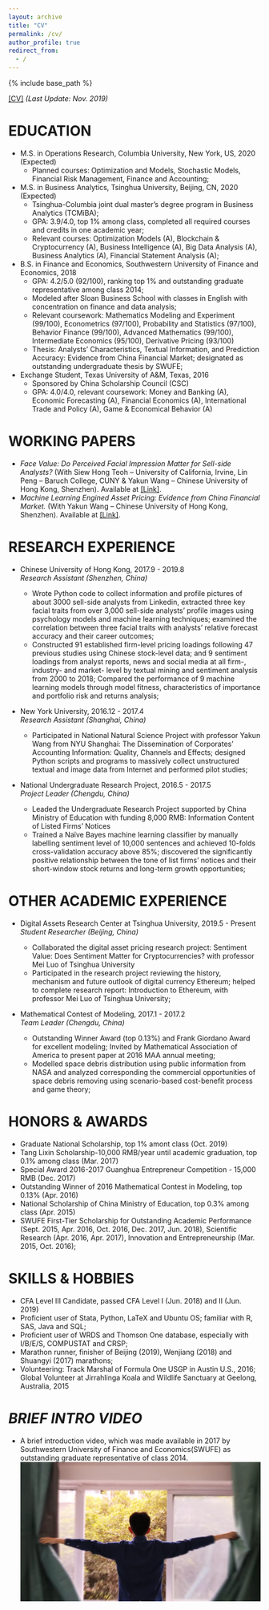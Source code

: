 ```yaml
---
layout: archive
title: "CV"
permalink: /cv/
author_profile: true
redirect_from:
  - /
---
```


{% include base_path %}

[[CV]](http://charlesyan1.github.io/files/CV/Jiawen_Yan_CV_Nov_2019_LaTeX.pdf) *(Last Update: Nov. 2019)* 

EDUCATION
======
* M.S. in Operations Research, Columbia University, New York, US, 2020 (Expected)
  * Planned courses: Optimization and Models, Stochastic Models, Financial Risk Management, Finance and Accounting; 
* M.S. in Business Analytics, Tsinghua University, Beijing, CN, 2020 (Expected)
  * Tsinghua-Columbia joint dual master’s degree program in Business Analytics (TCMiBA); 
  * GPA: 3.9/4.0, top 1% among class, completed all required courses and credits in one academic year; 
  * Relevant courses: Optimization Models (A), Blockchain & Cryptocurrency (A), Business Intelligence (A), Big Data Analysis (A), Business Analytics (A), Financial Statement Analysis (A);
* B.S. in Finance and Economics, Southwestern University of Finance and Economics, 2018
  * GPA: 4.2/5.0 (92/100), ranking top 1% and outstanding graduate representative among class 2014;
  * Modeled after Sloan Business School with classes in English with concentration on finance and data analysis; 
  * Relevant coursework: Mathematics Modeling and Experiment (99/100), Econometrics (97/100), Probability and Statistics (97/100), Behavior Finance (99/100), Advanced Mathematics (99/100), Intermediate Economics (95/100), Derivative Pricing (93/100)
  * Thesis: Analysts’ Characteristics, Textual Information, and Prediction Accuracy: Evidence from China Financial Market; designated as outstanding undergraduate thesis by SWUFE; 
* Exchange Student, Texas University of A&M, Texas, 2016
  * Sponsored by China Scholarship Council (CSC)
  * GPA: 4.0/4.0, relevant coursework: Money and Banking (A), Economic Forecasting (A), Financial Economics (A), International Trade and Policy (A), Game & Economical Behavior (A)


WORKING PAPERS
======
* *Face Value: Do Perceived Facial Impression Matter for Sell-side Analysts?* (With Siew Hong Teoh – University of California, Irvine, Lin Peng – Baruch College, CUNY & Yakun Wang – Chinese University of Hong Kong, Shenzhen). Available at [[Link]](http://charlesyan1.github.io/files/research/face_value/paper.pdf).
* *Machine Learning Engined Asset Pricing: Evidence from China Financial Market.* (With Yakun Wang – Chinese University of Hong Kong, Shenzhen). Available at [[Link]](http://charlesyan1.github.io/files/research/ML/paper.pdf).


RESEARCH EXPERIENCE
======
* Chinese University of Hong Kong, 2017.9 - 2019.8   
  *Research Assistant (Shenzhen, China)*  
  * Wrote Python code to collect information and profile pictures of about 3000 sell-side analysts from Linkedin, extracted three key facial traits from over 3,000 sell-side analysts’ profile images using psychology models and machine learning techniques; examined the correlation between three facial traits with analysts’ relative forecast accuracy and their career outcomes;
  * Constructed 91 established firm-level pricing loadings following 47 previous studies using Chinese stock-level data; and 9 sentiment loadings from analyst reports, news and social media at all firm-, industry- and market- level by textual mining and sentiment analysis from 2000 to 2018; Compared the performance of 9 machine learning models through model fitness, characteristics of importance and portfolio risk and returns analysis; 

* New York University, 2016.12 - 2017.4  
  *Research Assistant (Shanghai, China)* 
  * Participated in National Natural Science Project with professor Yakun Wang from NYU Shanghai: The Dissemination of Corporates’ Accounting Information: Quality, Channels and Effects; designed Python scripts and programs to massively collect unstructured textual and image data from Internet and performed pilot studies;
 

* National Undergraduate Research Project, 2016.5 - 2017.5  
  *Project Leader (Chengdu, China)* 
  * Leaded the Undergraduate Research Project supported by China Ministry of Education with funding 8,000 RMB: Information Content of Listed Firms’ Notices
  * Trained a Naïve Bayes machine learning classifier by manually labelling sentiment level of 10,000 sentences and achieved 10-folds cross-validation accuracy above 85%; discovered the significantly positive relationship between the tone of list firms’ notices and their short-window stock returns and long-term growth opportunities; 


OTHER ACADEMIC EXPERIENCE 
=====
* Digital Assets Research Center at Tsinghua University, 2019.5 - Present  
  *Student Researcher (Beijing, China)*
  * Collaborated the digital asset pricing research project: Sentiment Value: Does Sentiment Matter for Cryptocurrencies? with professor Mei Luo of Tsinghua University 
  * Participated in the research project reviewing the history, mechanism and future outlook of digital currency Ethereum; helped to complete research report: Introduction to Ethereum, with professor Mei Luo of Tsinghua University; 

* Mathematical Contest of Modeling, 2017.1 - 2017.2  
  *Team Leader (Chengdu, China)*
  * Outstanding Winner Award (top 0.13%) and Frank Giordano Award for excellent modeling; Invited by Mathematical Association of America to present paper at 2016 MAA annual meeting;
  * Modelled space debris distribution using public information from NASA and analyzed corresponding the commercial opportunities of space debris removing using scenario-based cost-benefit process and game theory;


HONORS & AWARDS
======
  * Graduate National Scholarship, top 1% amont class (Oct. 2019)
  * Tang Lixin Scholarship-10,000 RMB/year until academic graduation, top 0.1% among class (Mar. 2017)
  * Special Award 2016-2017 Guanghua Entrepreneur Competition - 15,000 RMB (Dec. 2017) 
  * Outstanding Winner of 2016 Mathematical Contest in Modeling, top 0.13% (Apr. 2016)
  * National Scholarship of China Ministry of Education, top 0.3% among class (Apr. 2015)
  * SWUFE First-Tier Scholarship for Outstanding Academic Performance (Sept. 2015, Apr. 2016, Oct. 2016, Dec. 2017, Jun. 2018), Scientific Research (Apr. 2016, Apr. 2017), Innovation and Entrepreneurship (Mar. 2015, Oct. 2016);


SKILLS & HOBBIES
======
  * CFA Level III Candidate, passed CFA Level I (Jun. 2018) and II (Jun. 2019) 
  * Proficient user of Stata, Python, LaTeX and Ubuntu OS; familiar with R, SAS, Java and SQL;
  * Proficient user of WRDS and Thomson One database, especially with I/B/E/S, COMPUSTAT and CRSP;
  * Marathon runner, finisher of Beijing (2019), Wenjiang (2018) and Shuangyi (2017) marathons;
  * Volunteering: Track Marshal of Formula One USGP in Austin U.S., 2016; Global Volunteer at Jirrahlinga Koala and Wildlife Sanctuary at Geelong, Australia, 2015


*BRIEF INTRO VIDEO*
======
* A brief introduction video, which was made available in 2017 by Southwestern University of Finance and Economics(SWUFE) as outstanding graduate representative of class 2014.
[![Youtube](/images/video_screenshot2.png)](https://youtu.be/rcUfz-vTPn0)


